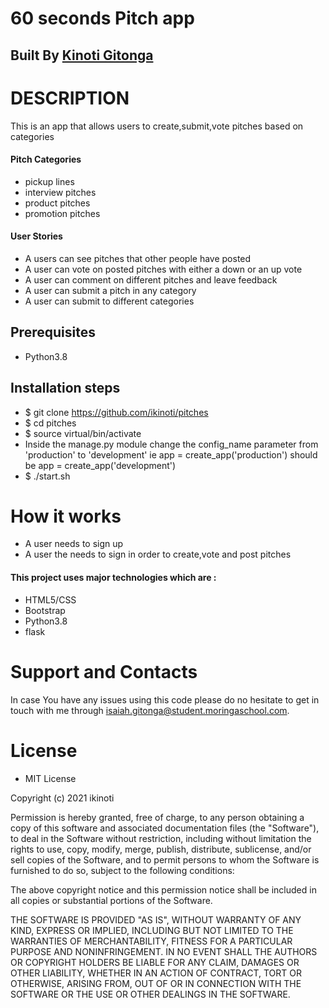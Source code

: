 # 60 seconds Pitch app

## Built By [Kinoti Gitonga](https://github.com/ikinoti/)

# DESCRIPTION

This is an app that allows users to create,submit,vote pitches based on categories

#### Pitch Categories

- pickup lines
- interview pitches
- product pitches
- promotion pitches

#### User Stories

- A users can see pitches that other people have posted
- A user can vote on posted pitches with either a down or an up vote
- A user can comment on different pitches and leave feedback
- A user can submit a pitch in any category
- A user can submit to different categories

## Prerequisites

- Python3.8

## Installation steps

- $ git clone https://github.com/ikinoti/pitches
- $ cd pitches
- $ source virtual/bin/activate
- Inside the manage.py module change the config_name parameter from 'production' to 'development' ie app = create_app('production') should be app = create_app('development')
- $ ./start.sh

# How it works

- A user needs to sign up
- A user the needs to sign in order to create,vote and post pitches

#### This project uses major technologies which are :

- HTML5/CSS
- Bootstrap
- Python3.8
- flask

# Support and Contacts

In case You have any issues using this code please do no hesitate to get in touch with me through isaiah.gitonga@student.moringaschool.com.

# License

- MIT License

Copyright (c) 2021 ikinoti

Permission is hereby granted, free of charge, to any person obtaining a copy
of this software and associated documentation files (the "Software"), to deal
in the Software without restriction, including without limitation the rights
to use, copy, modify, merge, publish, distribute, sublicense, and/or sell
copies of the Software, and to permit persons to whom the Software is
furnished to do so, subject to the following conditions:

The above copyright notice and this permission notice shall be included in all
copies or substantial portions of the Software.

THE SOFTWARE IS PROVIDED "AS IS", WITHOUT WARRANTY OF ANY KIND, EXPRESS OR
IMPLIED, INCLUDING BUT NOT LIMITED TO THE WARRANTIES OF MERCHANTABILITY,
FITNESS FOR A PARTICULAR PURPOSE AND NONINFRINGEMENT. IN NO EVENT SHALL THE
AUTHORS OR COPYRIGHT HOLDERS BE LIABLE FOR ANY CLAIM, DAMAGES OR OTHER
LIABILITY, WHETHER IN AN ACTION OF CONTRACT, TORT OR OTHERWISE, ARISING FROM,
OUT OF OR IN CONNECTION WITH THE SOFTWARE OR THE USE OR OTHER DEALINGS IN THE
SOFTWARE.
